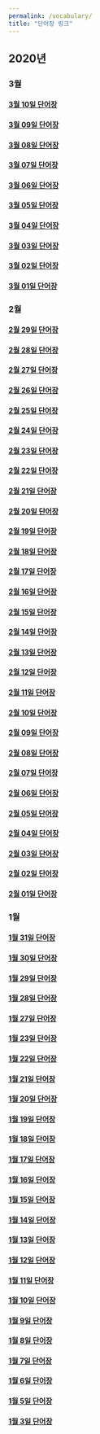 ```yaml
---
permalink: /vocabulary/
title: "단어장 링크"
---
```


## 2020년

### 3월

#### [3월 10일 단어장](/vocabulary/2020/03/10/)

#### [3월 09일 단어장](/vocabulary/2020/03/09/)

#### [3월 08일 단어장](/vocabulary/2020/03/08/)

#### [3월 07일 단어장](/vocabulary/2020/03/07/)

#### [3월 06일 단어장](/vocabulary/2020/03/06/)

#### [3월 05일 단어장](/vocabulary/2020/03/05/)

#### [3월 04일 단어장](/vocabulary/2020/03/04/)

#### [3월 03일 단어장](/vocabulary/2020/03/03/)

#### [3월 02일 단어장](/vocabulary/2020/03/02/)

#### [3월 01일 단어장](/vocabulary/2020/03/01/)

### 2월

#### [2월 29일 단어장](/vocabulary/2020/02/29/)

#### [2월 28일 단어장](/vocabulary/2020/02/28/)

#### [2월 27일 단어장](/vocabulary/2020/02/27/)

#### [2월 26일 단어장](/vocabulary/2020/02/26/)

#### [2월 25일 단어장](/vocabulary/2020/02/25/)

#### [2월 24일 단어장](/vocabulary/2020/02/24/)

#### [2월 23일 단어장](/vocabulary/2020/02/23/)

#### [2월 22일 단어장](/vocabulary/2020/02/22/)

#### [2월 21일 단어장](/vocabulary/2020/02/21/)

#### [2월 20일 단어장](/vocabulary/2020/02/20/)

#### [2월 19일 단어장](/vocabulary/2020/02/19/)

#### [2월 18일 단어장](/vocabulary/2020/02/18/)

#### [2월 17일 단어장](/vocabulary/2020/02/17/)

#### [2월 16일 단어장](/vocabulary/2020/02/16/)

#### [2월 15일 단어장](/vocabulary/2020/02/15/)

#### [2월 14일 단어장](/vocabulary/2020/02/14/)

#### [2월 13일 단어장](/vocabulary/2020/02/13/)

#### [2월 12일 단어장](/vocabulary/2020/02/12/)

#### [2월 11일 단어장](/vocabulary/2020/02/11/)

#### [2월 10일 단어장](/vocabulary/2020/02/10/)

#### [2월 09일 단어장](/vocabulary/2020/02/09/)

#### [2월 08일 단어장](/vocabulary/2020/02/08/)

#### [2월 07일 단어장](/vocabulary/2020/02/07/)

#### [2월 06일 단어장](/vocabulary/2020/02/06/)

#### [2월 05일 단어장](/vocabulary/2020/02/05/)

#### [2월 04일 단어장](/vocabulary/2020/02/04/)

#### [2월 03일 단어장](/vocabulary/2020/02/03/)

#### [2월 02일 단어장](/vocabulary/2020/02/02/)

#### [2월 01일 단어장](/vocabulary/2020/02/01/)

### 1월

#### [1월 31일 단어장](/vocabulary/2020/01/31/)

#### [1월 30일 단어장](/vocabulary/2020/01/30/)

#### [1월 29일 단어장](/vocabulary/2020/01/29/)

#### [1월 28일 단어장](/vocabulary/2020/01/28/)

#### [1월 27일 단어장](/vocabulary/2020/01/27/)

#### [1월 23일 단어장](/vocabulary/2020/01/23/)

#### [1월 22일 단어장](/vocabulary/2020/01/22/)

#### [1월 21일 단어장](/vocabulary/2020/01/21/)

#### [1월 20일 단어장](/vocabulary/2020/01/20/)

#### [1월 19일 단어장](/vocabulary/2020/01/19/)

#### [1월 18일 단어장](/vocabulary/2020/01/18/)

#### [1월 17일 단어장](/vocabulary/2020/01/17/)

#### [1월 16일 단어장](/vocabulary/2020/01/16/)

#### [1월 15일 단어장](/vocabulary/2020/01/15/)

#### [1월 14일 단어장](/vocabulary/2020/01/14/)

#### [1월 13일 단어장](/vocabulary/2020/01/13/)

#### [1월 12일 단어장](/vocabulary/2020/01/12/)

#### [1월 11일 단어장](/vocabulary/2020/01/11/)

#### [1월 10일 단어장](/vocabulary/2020/01/10/)

#### [1월 9일 단어장](/vocabulary/2020/01/09/)

#### [1월 8일 단어장](/vocabulary/2020/01/08/)

#### [1월 7일 단어장](/vocabulary/2020/01/07/)

#### [1월 6일 단어장](/vocabulary/2020/01/06/)

#### [1월 5일 단어장](/vocabulary/2020/01/05/)

#### [1월 3일 단어장](/vocabulary/2020/01/03/)
